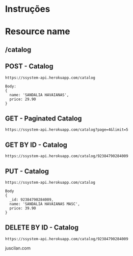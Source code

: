 # Instruções

# Resource name
## /catalog

## POST - Catalog
````
https://ssystem-api.herokuapp.com/catalog

Body:
{
  name: 'SANDALIA HAVAIANAS',
  price: 29.90
}
`````
## GET - Paginated Catalog
````
https://ssystem-api.herokuapp.com/catalog?page=4&limit=5
````
## GET BY ID - Catalog
````
https://ssystem-api.herokuapp.com/catalog/92384790284009
`````

## PUT - Catalog
````
https://ssystem-api.herokuapp.com/catalog

Body 
{
  _id: 92384790284009,
  name: 'SANDALIA HAVAIANAS MASC',
  price: 39.90
}
`````
## DELETE BY ID - Catalog
````
https://ssystem-api.herokuapp.com/catalog/92384790284009
````

juscilan.com